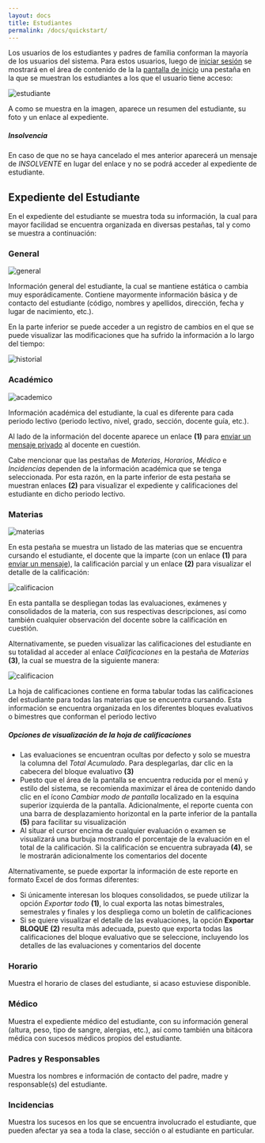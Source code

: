 ```yaml
---
layout: docs
title: Estudiantes
permalink: /docs/quickstart/
---
```


Los usuarios de los estudiantes y padres de familia conforman la mayoría de los usuarios del sistema. 
Para estos usuarios, luego de [iniciar sesión](/docs/login/) se mostrará en el área de contenido de la la [pantalla de inicio](/docs/login/#pantalla_de_inicio) 
una pestaña en la que se muestran los estudiantes a los que el usuario tiene acceso:

![estudiante](/img/docs/estudiante_snippet.png)

A como se muestra en la imagen, aparece un resumen del estudiante, su foto y un enlace al expediente.

<div class="note warning">
  <h5>Insolvencia</h5>
  <p>En caso de que no se haya cancelado el mes anterior aparecerá un mensaje de <i>INSOLVENTE</i> en lugar del enlace y no se
    podrá acceder al expediente de estudiante.</p>
</div>

## Expediente del Estudiante

En el expediente del estudiante se muestra toda su información, la cual para mayor facilidad se encuentra organizada en diversas pestañas, 
tal y como se muestra a continuación:

### General

![general](/img/docs/estudiante_general.png)

Información general del estudiante, la cual se mantiene estática o cambia muy esporádicamente. Contiene mayormente información básica y de contacto
del estudiante (código, nombres y apellidos, dirección, fecha y lugar de nacimiento, etc.).

En la parte inferior se puede acceder a un registro de cambios en el que se puede visualizar las modificaciones que ha sufrido la información a lo largo del tiempo:

![historial](/img/docs/estudiante_historial.png)

### Académico

![academico](/img/docs/estudiante_academico.png)

Información académica del estudiante, la cual es diferente para cada periodo lectivo (periodo lectivo, nivel, grado, sección, docente guía, etc.).

Al lado de la información del docente aparece un enlace **(1)** para [enviar un mensaje privado](/docs/mensajes/#creacin_de_mensaje) al docente en cuestión.

Cabe mencionar que las pestañas de *Materias*, *Horarios*, *Médico* e *Incidencias* dependen de la información académica que se tenga seleccionada. Por esta razón,
en la parte inferior de esta pestaña se muestran enlaces **(2)** para visualizar el expediente y calificaciones del estudiante en dicho periodo lectivo.

### Materias

![materias](/img/docs/estudiante_materias.png)

En esta pestaña se muestra un listado de las materias que se encuentra cursando el estudiante, el docente que la imparte (con un enlace **(1)** para 
[enviar un mensaje](/docs/mensajes/#creacin_de_mensaje)), la calificación parcial y un enlace **(2)** para visualizar el detalle de la calificación:

![calificacion](/img/docs/estudiante_calificacion.png)

En esta pantalla se despliegan todas las evaluaciones, exámenes y consolidados de la materia, con sus respectivas descripciones, así como también cualquier observación
del docente sobre la calificación en cuestión.

Alternativamente, se pueden visualizar las calificaciones del estudiante en su totalidad al acceder al enlace *Calificaciones* en la pestaña de *Materias* **(3)**, 
la cual se muestra de la siguiente manera:

![calificacion](/img/docs/estudiante_calificaciones.png)

La hoja de calificaciones contiene en forma tabular todas las calificaciones del estudiante para todas las materias que se encuentra cursando. Esta información se 
encuentra organizada en los diferentes bloques evaluativos o bimestres que conforman el periodo lectivo

<div class="note info">
  <h5>Opciones de visualización de la hoja de calificaciones</h5>
  <ul>
    <li>Las evaluaciones se encuentran ocultas por defecto y solo se muestra la columna del <i>Total Acumulado</i>. Para desplegarlas, dar clic en la cabecera del
      bloque evaluativo <b>(3)</b></li>
    <li>Puesto que el área de la pantalla se encuentra reducida por el menú y estilo del sistema, se recomienda maximizar el área de contenido dando clic en el 
      ícono <i>Cambiar modo de pantalla</i> localizado en la esquina superior izquierda de la pantalla. Adicionalmente, el reporte cuenta con una barra de desplazamiento
      horizontal en la parte inferior de la pantalla <b>(5)</b> para facilitar su visualización</li>
    <li>Al situar el cursor encima de cualquier evaluación o examen se visualizará una burbuja mostrando el porcentaje de la evaluación en el total de la calificación.
      Si la calificación se encuentra subrayada <b>(4)</b>, se le mostrarán adicionalmente los comentarios del docente</li>
  </ul>
</div>

Alternativamente, se puede exportar la información de este reporte en formato Excel de dos formas diferentes:

- Si únicamente interesan los bloques consolidados, se puede utilizar la opción *Exportar todo* **(1)**, lo cual exporta las notas bimestrales, semestrales y finales
  y los despliega como un boletín de calificaciones
- Si se quiere visualizar el detalle de las evaluaciones, la opción **Exportar BLOQUE** **(2)** resulta más adecuada, puesto que exporta todas las calificaciones
  del bloque evaluativo que se seleccione, incluyendo los detalles de las evaluaciones y comentarios del docente

### Horario

Muestra el horario de clases del estudiante, si acaso estuviese disponible.

### Médico

Muestra el expediente médico del estudiante, con su información general (altura, peso, tipo de sangre, alergias, etc.), así como también una bitácora médica con
sucesos médicos propios del estudiante.

### Padres y Responsables

Muestra los nombres e información de contacto del padre, madre y responsable(s) del estudiante.

### Incidencias

Muestra los sucesos en los que se encuentra involucrado el estudiante, que pueden afectar ya sea a toda la clase, sección o al estudiante en particular.
